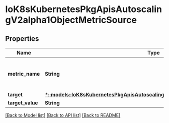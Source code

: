 # IoK8sKubernetesPkgApisAutoscalingV2alpha1ObjectMetricSource

## Properties
Name | Type | Description | Notes
------------ | ------------- | ------------- | -------------
**metric_name** | **String** | metricName is the name of the metric in question. | 
**target** | [***::models::IoK8sKubernetesPkgApisAutoscalingV2alpha1CrossVersionObjectReference**](io.k8s.kubernetes.pkg.apis.autoscaling.v2alpha1.CrossVersionObjectReference.md) |  | 
**target_value** | **String** |  | 

[[Back to Model list]](../README.md#documentation-for-models) [[Back to API list]](../README.md#documentation-for-api-endpoints) [[Back to README]](../README.md)


